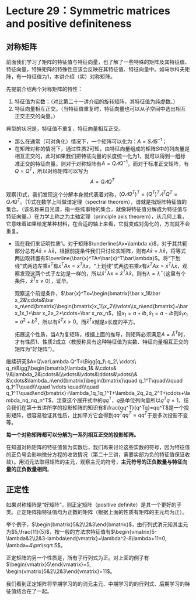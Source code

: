 
# Lecture 29：Symmetric matrices and positive definiteness

## 对称矩阵

前面我们学习了矩阵的特征值与特征向量，也了解了一些特殊的矩阵及其特征值、特征向量，特殊矩阵的特殊性应该会反映在其特征值、特征向量中。如马尔科夫矩阵，有一特征值为$1$，本讲介绍（实）对称矩阵。

先提前介绍两个对称矩阵的特性：

1. 特征值为实数；（对比第二十一讲介绍的旋转矩阵，其特征值为纯虚数。）
2. 特征向量相互正交。（当特征值重复时，特征向量也可以从子空间中选出相互正交正交的向量。）

典型的状况是，特征值不重复，特征向量相互正交。

* 那么在通常（可对角化）情况下，一个矩阵可以化为：$A=S\varLambda S^{-1}$；
* 在矩阵对称的情况下，通过性质2可知，由特征向量组成的矩阵$S$中的列向量是相互正交的，此时如果我们把特征向量的长度统一化为$1$，就可以得到一组标准正交的特征向量。则对于对称矩阵有$A=Q\varLambda Q^{-1}$，而对于标准正交矩阵，有$Q=Q^T$，所以对称矩阵可以写为$$A=Q\varLambda Q^T\tag{1}$$

观察$(1)$式，我们发现这个分解本身就代表着对称，$\left(Q\varLambda Q^T\right)^T=\left(Q^T\right)^T\varLambda^TQ^T=Q\varLambda Q^T$。$(1)$式在数学上叫做谱定理（spectral theorem），谱就是指矩阵特征值的集合。（该名称来自光谱，指一些纯事物的集合，就像将特征值分解成为特征值与特征向量。）在力学上称之为主轴定理（principle axis theorem），从几何上看，它意味着如果给定某种材料，在合适的轴上来看，它就变成对角化的，方向就不会重复。

* 现在我们来证明性质1。对于矩阵$\underline{Ax=\lambda x}$，对于其共轭部分总有$\bar A\bar x=\bar\lambda \bar x$，根据前提条件我们只讨论实矩阵，则有$A\bar x=\bar\lambda \bar x$，将等式两边取转置有$\overline{\bar{x}^TA=\bar{x}^T\bar\lambda}$。将“下划线”式两边左乘$\bar{x}^T$有$\bar{x}^TAx=\bar{x}^T\lambda x$，“上划线”式两边右乘$x$有$\bar{x}^TAx=\bar{x}^T\bar\lambda x$，观察发现这两个式子左边是一样的，所以$\bar{x}^T\lambda x=\bar{x}^T\bar\lambda x$，则有$\lambda=\bar{\lambda}$（这里有个条件，$\bar{x}^Tx\neq 0$），证毕。

    观察这个前提条件，$\bar{x}^Tx=\begin{bmatrix}\bar x_1&\bar x_2&\cdots&\bar x_n\end{bmatrix}\begin{bmatrix}x_1\\x_2\\\vdots\\x_n\end{bmatrix}=\bar x_1x_1+\bar x_2x_2+\cdots+\bar x_nx_n$，设$x_1=a+ib, \bar x_1=a-ib$则$\bar x_1x_1=a^2+b^2$，所以有$\bar{x}^Tx>0$。而$\bar{x}^Tx$就是$x$长度的平方。

    拓展这个性质，当$A$为复矩阵，根据上面的推导，则矩阵必须满足$A=\bar{A}^T$时，才有性质1、性质2成立（教授称具有这种特征值为实数、特征向量相互正交的矩阵为“好矩阵”）。

继续研究$A=Q\varLambda Q^T=\Bigg[q_1\ q_2\ \cdots\ q_n\Bigg]\begin{bmatrix}\lambda_1& &\cdots& \\&\lambda_2&\cdots&\\\vdots&\vdots&\ddots&\vdots\\& &\cdots&\lambda_n\end{bmatrix}\begin{bmatrix}\quad q_1^T\quad\\\quad q_1^T\quad\\\quad \vdots \quad\\\quad q_1^T\quad\end{bmatrix}=\lambda_1q_1q_1^T+\lambda_2q_2q_2^T+\cdots+\lambda_nq_nq_n^T$，注意这个展开式中的$qq^T$，$q$是单位列向量所以$q^Tq=1$，结合我们在第十五讲所学的投影矩阵的知识有$\frac{qq^T}{q^Tq}=qq^T$是一个投影矩阵，很容易验证其性质，比如平方它会得到$qq^Tqq^T=qq^T$于是多次投影不变等。

**每一个对称矩阵都可以分解为一系列相互正交的投影矩阵。**

在知道对称矩阵的特征值皆为实数后，我们再来讨论这些实数的符号，因为特征值的正负号会影响微分方程的收敛情况（第二十三讲，需要实部为负的特征值保证收敛）。用消元法取得矩阵的主元，观察主元的符号，**主元符号的正负数量与特征向量的正负数量相同**。

## 正定性

如果对称矩阵是“好矩阵”，则正定矩阵（positive definite）是其一个更好的子类。正定矩阵指特征值均为正数的矩阵（根据上面的性质有矩阵的主元均为正）。

举个例子，$\begin{bmatrix}5&2\\2&3\end{bmatrix}$，由行列式消元知其主元为$5,\frac{11}{5}$，按一般的方法求特征值有$\begin{vmatrix}5-\lambda&2\\2&3-lambda\end{vmatrix}=\lambda^2-8\lambda+11=0, \lambda=4\pm\sqrt 5$。

正定矩阵的另一个性质是，所有子行列式为正。对上面的例子有$\begin{vmatrix}5\end{vmatrix}=5, \begin{vmatrix}5&2\\2&3\end{vmatrix}=11$。

我们看到正定矩阵将早期学习的的消元主元、中期学习的的行列式、后期学习的特征值结合在了一起。
